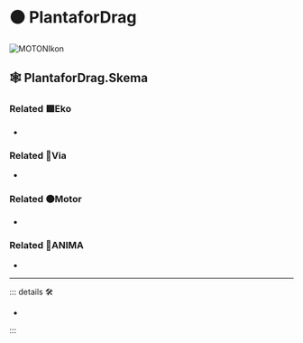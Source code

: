 # 🟠 <motor>PlantaforDrag</motor>

![MOTONIkon](/Ikon/Motor_Ikon.png)

## 🕸 PlantaforDrag.Skema

### Related 🟩<ekos>Eko</ekos>

-

### Related 🔻<via>Via</via>

-

### Related 🟠<motor>Motor</motor>

-

### Related 💜<anima>ANIMA</anima>

-

---

<!-- =================================================== -->
<!-- =================================================== -->
<!-- =================================================== -->
<!-- =================================================== -->
<!-- =================================================== -->
::: details 🛠

-

:::
